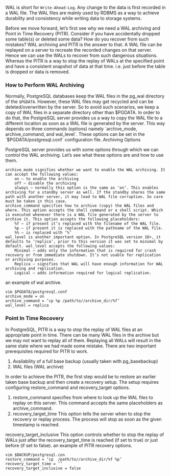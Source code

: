 WAL is short for `Write-Ahead-Log`. Any change to the data is first recorded in a WAL file. The WAL files are mainly used by RDBMS as a way to achieve durability and consistency while writing data to storage systems.

Before we move forward, let’s first see why we need a WAL archiving and Point in Time Recovery (PITR). Consider if you have accidentally dropped some table(s) or deleted some data? How do you recover from such mistakes? WAL archiving and PITR is the answer to that. A WAL file can be replayed on a server to recreate the recorded changes on that server. Hence we can use the WALs to recover from such dangerous situations. Whereas the PITR is a way to stop the replay of WALs at the specified point and have a consistent snapshot of data at that time. i.e. just before the table is dropped or data is removed.

### How to Perform WAL Archiving

Normally, PostgreSQL databases keep the WAL files in the pg_wal directory of the `$PGDATA`. However, these WAL files may get recycled and can be deleted/overwritten by the server. So to avoid such scenarios, we keep a copy of WAL files in a separate directory other than $PGDATA.
In order to do that, the PostgreSQL server provides us a way to copy the WAL file to a different location as soon as a WAL file is generated by the server. This way depends on three commands (options) namely `archive_mode, archive_command, and wal_level`. These options can be set in the `$PGDATA/postgresql.conf` configuration file.
Archiving Options

PostgreSQL server provides us with some options through which we can control the WAL archiving. Let’s see what these options are and how to use them.

    archive_mode signifies whether we want to enable the WAL archiving. It can accept the following values:
        on – to enable the archiving
        off – disable the archiving
        always – normally this option is the same as ‘on’. This enables archiving for a standby server as well. If the standby shares the same path with another server, it may lead to WAL file corruption. So care must be taken in this case.
    archive_command specifies how to archive (copy) the WAL files and where. This option accepts the shell command or a shell script. Which is executed whenever there is a WAL file generated by the server to archive it. This option accepts the following placeholders:
        %f – if present it’s replaced with the filename of the WAL file.
        %p – if present it is replaced with the pathname of the WAL file.
        %% – is replaced with ‘%’
    wal_level is another important option. In PostgreSQL version 10+, it defaults to ‘replica’, prior to this version it was set to minimal by default. wal_level accepts the following values:
        Minimal – adds only the information that is required for crash recovery or from immediate shutdown. It’s not usable for replication or archiving purposes.
        Replica – signifies that WAL will have enough information for WAL archiving and replication.
        Logical – adds information required for logical replication.

an example of wal archive.

    vim $PGDATA/postgresql.conf
    archive_mode = on
    archive_command = ‘cp %p /path/to//archive_dir/%f’
    wal_level = replica

### Point In Time Recovery

In PostgreSQL, PITR is a way to stop the replay of WAL files at an appropriate point in time. There can be many WAL files in the archive but we may not want to replay all of them. Replaying all WALs will result in the same state where we had made some mistake. There are two important prerequisites required for PITR to work.

   1. Availability of a full base backup (usually taken with pg_basebackup)
   2. WAL files (WAL archive)
 
 In order to achieve the PITR, the first step would be to restore an earlier taken base backup and then create a recovery setup. The setup requires configuring restore_command and recovery_target options.

   1. restore_command specifies from where to look up the WAL files to replay on this server. This command accepts the same placeholders as archive_command.
   2. recovery_target_time This option tells the server when to stop the recovery or replay process. The process will stop as soon as the given timestamp is reached.

recovery_target_inclusive This option controls whether to stop the replay of WALs just after the recovery_target_time is reached (if set to true) or just before (if set to false).
an example of PITR recovery options.

    vim $BACKUP/postgresql.con
    restore_command = ‘cp  /path/to//archive_dir/%f %p’
    recovery_target_time = ‘’
    recovery_target_inclusive = false